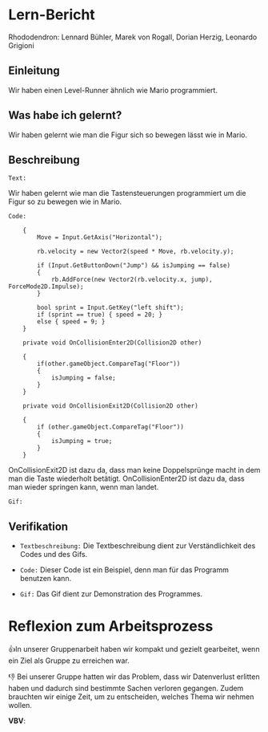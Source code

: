 

# Lern-Bericht
Rhododendron:
Lennard Bühler, Marek von Rogall, Dorian Herzig, Leonardo Grigioni

## Einleitung

Wir haben einen Level-Runner ähnlich wie Mario programmiert.

## Was habe ich gelernt?

Wir haben gelernt wie man die Figur sich so bewegen lässt wie in Mario.

## Beschreibung

`Text:`

Wir haben gelernt wie man die Tastensteuerungen programmiert um die Figur so zu bewegen wie in Mario.

`Code:`

```
    {
        Move = Input.GetAxis("Horizontal");

        rb.velocity = new Vector2(speed * Move, rb.velocity.y);

        if (Input.GetButtonDown("Jump") && isJumping == false)
        {
            rb.AddForce(new Vector2(rb.velocity.x, jump), ForceMode2D.Impulse);
        }

        bool sprint = Input.GetKey("left shift");
        if (sprint == true) { speed = 20; }
        else { speed = 9; }
    }
    
    private void OnCollisionEnter2D(Collision2D other)
    
    {
        if(other.gameObject.CompareTag("Floor"))
        {
            isJumping = false;
        }
    }
    
    private void OnCollisionExit2D(Collision2D other)
    
    {
        if (other.gameObject.CompareTag("Floor"))
        {
            isJumping = true;
        }
    }
```
OnCollisionExit2D ist dazu da, dass man keine Doppelsprünge macht in dem man die Taste wiederholt betätigt.
OnCollisionEnter2D ist dazu da, dass man wieder springen kann, wenn man landet.

`Gif:`

## Verifikation
* `Textbeschreibung:` Die Textbeschreibung dient zur Verständlichkeit des Codes und des Gifs.

* `Code:` Dieser Code ist ein Beispiel, denn man für das Programm benutzen kann.

* `Gif:` Das Gif dient zur Demonstration des Programmes.

# Reflexion zum Arbeitsprozess

👍In unserer Gruppenarbeit haben wir kompakt und gezielt gearbeitet, wenn ein Ziel als Gruppe zu erreichen war.

👎 Bei unserer Gruppe hatten wir das Problem, dass wir Datenverlust erlitten haben und dadurch sind bestimmte Sachen verloren gegangen. Zudem brauchten wir einige Zeit, um zu entscheiden, welches Thema wir nehmen wollen.

**VBV**: 
